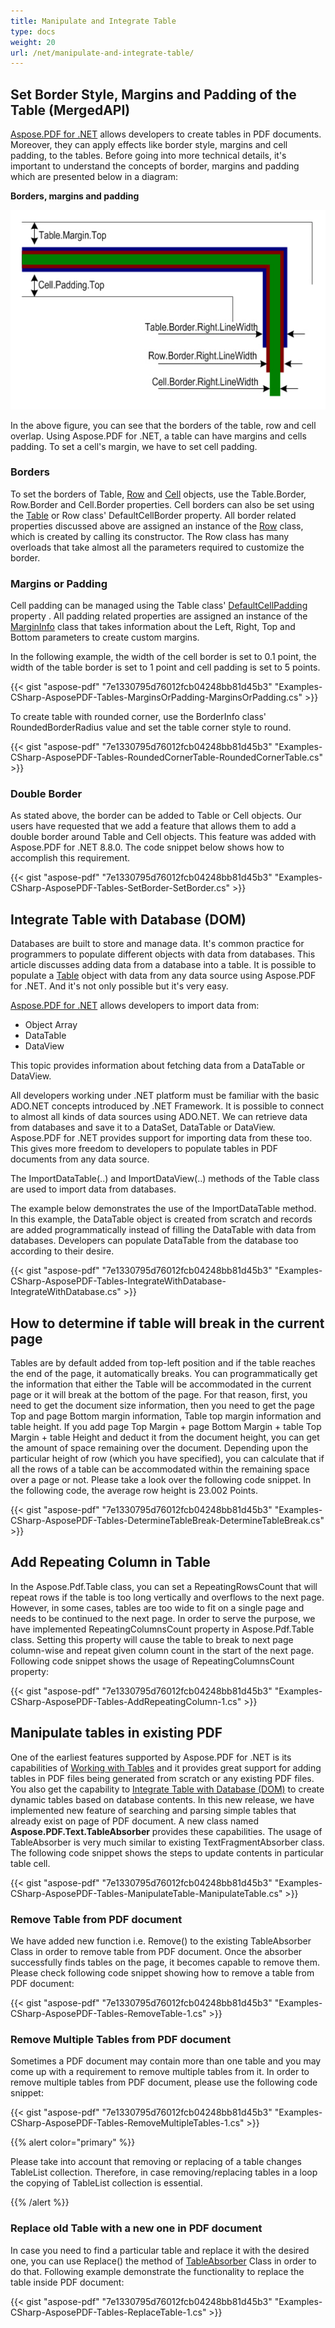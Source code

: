 ```yaml
---
title: Manipulate and Integrate Table
type: docs
weight: 20
url: /net/manipulate-and-integrate-table/
---
```


## **Set Border Style, Margins and Padding of the Table (MergedAPI)**
[Aspose.PDF for .NET](/pdf/net/home-html/) allows developers to create tables in PDF documents. Moreover, they can apply effects like border style, margins and cell padding, to the tables. Before going into more technical details, it's important to understand the concepts of border, margins and padding which are presented below in a diagram:

**Borders, margins and padding** 

![todo:image_alt_text](manipulate-and-integrate-table_1.png)

In the above figure, you can see that the borders of the table, row and cell overlap. Using Aspose.PDF for .NET, a table can have margins and cells padding. To set a cell's margin, we have to set cell padding.
### **Borders**
To set the borders of Table, [Row](https://apireference.aspose.com/net/pdf/aspose.pdf/row) and [Cell](https://apireference.aspose.com/net/pdf/aspose.pdf/cell) objects, use the Table.Border, Row.Border and Cell.Border properties. Cell borders can also be set using the [Table](https://apireference.aspose.com/net/pdf/aspose.pdf/table) or Row class' DefaultCellBorder property. All border related properties discussed above are assigned an instance of the [Row](https://apireference.aspose.com/net/pdf/aspose.pdf/row) class, which is created by calling its constructor. The Row class has many overloads that take almost all the parameters required to customize the border.
### **Margins or Padding**
Cell padding can be managed using the Table class' [DefaultCellPadding](https://apireference.aspose.com/net/pdf/aspose.pdf/table/properties/defaultcellpadding) property . All padding related properties are assigned an instance of the [MarginInfo](https://apireference.aspose.com/net/pdf/aspose.pdf/margininfo) class that takes information about the Left, Right, Top and Bottom parameters to create custom margins.

In the following example, the width of the cell border is set to 0.1 point, the width of the table border is set to 1 point and cell padding is set to 5 points.

{{< gist "aspose-pdf" "7e1330795d76012fcb04248bb81d45b3" "Examples-CSharp-AsposePDF-Tables-MarginsOrPadding-MarginsOrPadding.cs" >}}

To create table with rounded corner, use the BorderInfo class' RoundedBorderRadius value and set the table corner style to round.

{{< gist "aspose-pdf" "7e1330795d76012fcb04248bb81d45b3" "Examples-CSharp-AsposePDF-Tables-RoundedCornerTable-RoundedCornerTable.cs" >}}
### **Double Border**
As stated above, the border can be added to Table or Cell objects. Our users have requested that we add a feature that allows them to add a double border around Table and Cell objects. This feature was added with Aspose.PDF for .NET 8.8.0. The code snippet below shows how to accomplish this requirement.

{{< gist "aspose-pdf" "7e1330795d76012fcb04248bb81d45b3" "Examples-CSharp-AsposePDF-Tables-SetBorder-SetBorder.cs" >}}
## **Integrate Table with Database (DOM)**
Databases are built to store and manage data. It's common practice for programmers to populate different objects with data from databases. This article discusses adding data from a database into a table. It is possible to populate a [Table](https://apireference.aspose.com/net/pdf/aspose.pdf/table) object with data from any data source using Aspose.PDF for .NET. And it's not only possible but it's very easy.

[Aspose.PDF for .NET](/pdf/net/) allows developers to import data from:

- Object Array
- DataTable
- DataView

This topic provides information about fetching data from a DataTable or DataView.

All developers working under .NET platform must be familiar with the basic ADO.NET concepts introduced by .NET Framework. It is possible to connect to almost all kinds of data sources using ADO.NET. We can retrieve data from databases and save it to a DataSet, DataTable or DataView. Aspose.PDF for .NET provides support for importing data from these too. This gives more freedom to developers to populate tables in PDF documents from any data source.

The ImportDataTable(..) and ImportDataView(..) methods of the Table class are used to import data from databases.

The example below demonstrates the use of the ImportDataTable method. In this example, the DataTable object is created from scratch and records are added programmatically instead of filling the DataTable with data from databases. Developers can populate DataTable from the database too according to their desire.

{{< gist "aspose-pdf" "7e1330795d76012fcb04248bb81d45b3" "Examples-CSharp-AsposePDF-Tables-IntegrateWithDatabase-IntegrateWithDatabase.cs" >}}
## **How to determine if table will break in the current page**
Tables are by default added from top-left position and if the table reaches the end of the page, it automatically breaks. You can programmatically get the information that either the Table will be accommodated in the current page or it will break at the bottom of the page. For that reason, first, you need to get the document size information, then you need to get the page Top and page Bottom margin information, Table top margin information and table height. If you add page Top Margin + page Bottom Margin + table Top Margin + table Height and deduct it from the document height, you can get the amount of space remaining over the document. Depending upon the particular height of row (which you have specified), you can calculate that if all the rows of a table can be accommodated within the remaining space over a page or not. Please take a look over the following code snippet. In the following code, the average row height is 23.002 Points.

{{< gist "aspose-pdf" "7e1330795d76012fcb04248bb81d45b3" "Examples-CSharp-AsposePDF-Tables-DetermineTableBreak-DetermineTableBreak.cs" >}}
## **Add Repeating Column in Table**
In the Aspose.Pdf.Table class, you can set a RepeatingRowsCount that will repeat rows if the table is too long vertically and overflows to the next page. However, in some cases, tables are too wide to fit on a single page and needs to be continued to the next page. In order to serve the purpose, we have implemented RepeatingColumnsCount property in Aspose.Pdf.Table class. Setting this property will cause the table to break to next page column-wise and repeat given column count in the start of the next page. Following code snippet shows the usage of RepeatingColumnsCount property:

{{< gist "aspose-pdf" "7e1330795d76012fcb04248bb81d45b3" "Examples-CSharp-AsposePDF-Tables-AddRepeatingColumn-1.cs" >}}
## **Manipulate tables in existing PDF**
One of the earliest features supported by Aspose.PDF for .NET is its capabilities of [Working with Tables](http://www.aspose.com/docs/display/pdfnet/Working+with+Tables) and it provides great support for adding tables in PDF files being generated from scratch or any existing PDF files. You also get the capability to [Integrate Table with Database (DOM)](/pdf/net/manipulate-and-integrate-table/#manipulateandintegratetable-integratetablewithdatabase-dom) to create dynamic tables based on database contents. In this new release, we have implemented new feature of searching and parsing simple tables that already exist on page of PDF document. A new class named **Aspose.PDF.Text.TableAbsorber** provides these capabilities. The usage of TableAbsorber is very much similar to existing TextFragmentAbsorber class. The following code snippet shows the steps to update contents in particular table cell.

{{< gist "aspose-pdf" "7e1330795d76012fcb04248bb81d45b3" "Examples-CSharp-AsposePDF-Tables-ManipulateTable-ManipulateTable.cs" >}}
### **Remove Table from PDF document**
We have added new function i.e. Remove() to the existing TableAbsorber Class in order to remove table from PDF document. Once the absorber successfully finds tables on the page, it becomes capable to remove them. Please check following code snippet showing how to remove a table from PDF document:

{{< gist "aspose-pdf" "7e1330795d76012fcb04248bb81d45b3" "Examples-CSharp-AsposePDF-Tables-RemoveTable-1.cs" >}}
### **Remove Multiple Tables from PDF document**
Sometimes a PDF document may contain more than one table and you may come up with a requirement to remove multiple tables from it. In order to remove multiple tables from PDF document, please use the following code snippet:

{{< gist "aspose-pdf" "7e1330795d76012fcb04248bb81d45b3" "Examples-CSharp-AsposePDF-Tables-RemoveMultipleTables-1.cs" >}}

{{% alert color="primary" %}} 

Please take into account that removing or replacing of a table changes TableList collection. Therefore, in case removing/replacing tables in a loop the copying of TableList collection is essential.

{{% /alert %}} 
### **Replace old Table with a new one in PDF document**
In case you need to find a particular table and replace it with the desired one, you can use Replace() the method of [TableAbsorber](https://apireference.aspose.com/net/pdf/aspose.pdf.text/tableabsorber) Class in order to do that. Following example demonstrate the functionality to replace the table inside PDF document:

{{< gist "aspose-pdf" "7e1330795d76012fcb04248bb81d45b3" "Examples-CSharp-AsposePDF-Tables-ReplaceTable-1.cs" >}}

